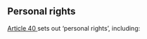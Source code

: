 ##  Personal rights

[ Article 40 ](http://www.irishstatutebook.ie/eli/cons/en/html#article40) sets
out ‘personal rights’, including:
